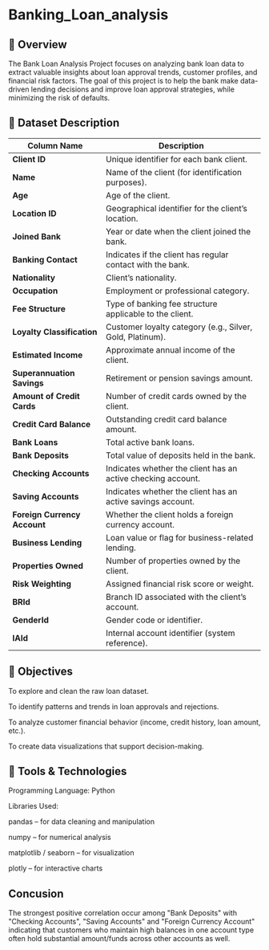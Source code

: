 # Banking_Loan_analysis

## 📘 Overview

The Bank Loan Analysis Project focuses on analyzing bank loan data to extract valuable insights about loan approval trends, customer profiles, and financial risk factors. The goal of this project is to help the bank make data-driven lending decisions and improve loan approval strategies, while minimizing the risk of defaults.

## 🧾 Dataset Description

| **Column Name**              | **Description**                                              |
| ---------------------------- | ------------------------------------------------------------ |
| **Client ID**                | Unique identifier for each bank client.                      |
| **Name**                     | Name of the client (for identification purposes).            |
| **Age**                      | Age of the client.                                           |
| **Location ID**              | Geographical identifier for the client’s location.           |
| **Joined Bank**              | Year or date when the client joined the bank.                |
| **Banking Contact**          | Indicates if the client has regular contact with the bank.   |
| **Nationality**              | Client’s nationality.                                        |
| **Occupation**               | Employment or professional category.                         |
| **Fee Structure**            | Type of banking fee structure applicable to the client.      |
| **Loyalty Classification**   | Customer loyalty category (e.g., Silver, Gold, Platinum).    |
| **Estimated Income**         | Approximate annual income of the client.                     |
| **Superannuation Savings**   | Retirement or pension savings amount.                        |
| **Amount of Credit Cards**   | Number of credit cards owned by the client.                  |
| **Credit Card Balance**      | Outstanding credit card balance amount.                      |
| **Bank Loans**               | Total active bank loans.                                     |
| **Bank Deposits**            | Total value of deposits held in the bank.                    |
| **Checking Accounts**        | Indicates whether the client has an active checking account. |
| **Saving Accounts**          | Indicates whether the client has an active savings account.  |
| **Foreign Currency Account** | Whether the client holds a foreign currency account.         |
| **Business Lending**         | Loan value or flag for business-related lending.             |
| **Properties Owned**         | Number of properties owned by the client.                    |
| **Risk Weighting**           | Assigned financial risk score or weight.                     |
| **BRId**                     | Branch ID associated with the client’s account.              |
| **GenderId**                 | Gender code or identifier.                                   |
| **IAId**                     | Internal account identifier (system reference).              |



## 🎯 Objectives

To explore and clean the raw loan dataset.

To identify patterns and trends in loan approvals and rejections.

To analyze customer financial behavior (income, credit history, loan amount, etc.).

To create data visualizations that support decision-making.


## 🧰 Tools & Technologies

Programming Language: Python

Libraries Used:

pandas – for data cleaning and manipulation

numpy – for numerical analysis

matplotlib / seaborn – for visualization

plotly – for interactive charts 


## Concusion

The strongest positive correlation occur among "Bank Deposits" with "Checking Accounts", "Saving Accounts" and "Foreign Currency Account" indicating that customers who maintain high balances in one account type often hold substantial amount/funds across other accounts as well.

